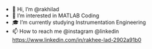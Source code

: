 - 👋 Hi, I’m @rakhilad
- 👀 I’m interested in MATLAB Coding
- 🎓 I’m currently studying Instrumentation Engineering
- 📫 How to reach me
  @instagram @linkedin
https://www.linkedin.com/in/rakhee-lad-2902a91b0


<!---
rakhilad/rakhilad is a ✨ special ✨ repository because its `README.md` (this file) appears on your GitHub profile.
You can click the Preview link to take a look at your changes.
--->
